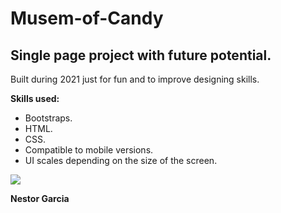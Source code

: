 # Musem-of-Candy

<h2>Single page project with future potential.</h2>

<p>Built during 2021 just for fun and to improve designing skills.</p>

<b>Skills used:</b>
  <p></p>
  <ul>
  <li>Bootstraps.</li>
  <li>HTML.</li>
  <li>CSS.</li>
  <li>Compatible to mobile versions.</li>
  <li>UI scales depending on the size of the screen.</li>
</ul>

![](Pictures/Sample1.PNG)

<p> <b>Nestor Garcia</b></p>
